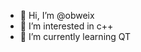 - 👋 Hi, I’m @obweix
- 👀 I’m interested in c++
- 🌱 I’m currently learning QT

<!---
obweix/obweix is a ✨ special ✨ repository because its `README.md` (this file) appears on your GitHub profile.
You can click the Preview link to take a look at your changes.
--->
